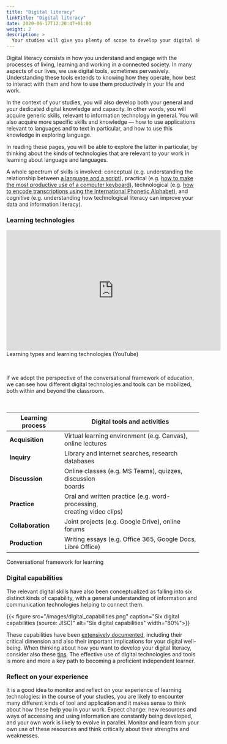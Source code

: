 ```yaml
---
title: "Digital literacy"
linkTitle: "Digital literacy"
date: 2020-06-17T12:20:47+01:00
weight: 2
description: >
  Your studies will give you plenty of scope to develop your digital skills 
---
```


Digital literacy consists in how you understand and engage with the processes of living, learning and working in a connected society. In many aspects of our lives, we use digital tools, sometimes pervasively. Understanding these tools extends to knowing how they operate, how best to interact with them and how to use them productively in your life and work. 

In the context of your studies, you will also develop both your general and your dedicated digital knowledge and capacity. In other words, you will acquire generic skills, relevant to information technology in general. You will also acquire more specific skills and knowledge —  how to use applications relevant to languages and to text in particular, and how to use this knowledge in exploring language. 

In reading these pages, you will be able to explore the latter in particular, by thinking about the kinds of technologies that are relevant to your work in learning about language and languages. 

A whole spectrum of skills is involved: conceptual (e.g. understanding the relationship between [a language and a script](/docs/scripts-and-unicode/what-is-a-script)), practical (e.g. [how to make the most productive use of a computer keyboard](/docs/tips/use-the-keyboard-not-the-mouse)), technological (e.g. [how to encode transcriptions using the International Phonetic Alphabet](/docs/scripts-and-unicode/using-the-international-phonetic-alphabet)), and cognitive (e.g. understanding how technological literacy can improve your data and information literacy).

### Learning technologies

<iframe width="560" height="315" src="https://www.youtube.com/embed/6_C5f4MVkKg" frameborder="0" allow="accelerometer; autoplay; encrypted-media; gyroscope; picture-in-picture" allowfullscreen></iframe>

<figcaption>Learning types and learning technologies (YouTube)</figcaption>

&nbsp;

If we adopt the perspective of the conversational framework of education, we can see how different digital technologies and tools can be mobilized, both within and beyond the classroom.

&nbsp;

|**Learning process** | Digital tools and activities|
|-----------|----------------------------------|
| **Acquisition** | Virtual learning environment  (e.g. Canvas), <br/> online lectures |
| **Inquiry** | Library and internet searches, research databases |
| **Discussion** | Online classes (e.g. MS Teams), quizzes, discussion <br/> boards |
| **Practice** | Oral and written practice (e.g. word-processing, <br/> creating video clips) |
| **Collaboration** | Joint projects (e.g. Google Drive), online forums |
| **Production** | Writing essays (e.g. Office 365, Google Docs, Libre Office) |

<figcaption>Conversational framework for learning</figcaption>

### Digital capabilities

The relevant digital skills have also been conceptualized as falling into six distinct kinds of capability, with a general understanding of information and communication technologies helping to connect them.

{{< figure src="/images/digital_capabilities.png" caption="Six digital capabilities (source: JISC)" alt="Six digital capabilities" width="80%">}}

These capabilities have been [extensively documented](https://digitalcapability.jiscinvolve.org/wp/files/2015/06/1.-Digital-capabilities-6-elements.pdf), including their critical dimension and also their important implications for your digital well-being. When thinking about how you want to develop your digital literacy, consider also these [tips](https://www.jisc.ac.uk/guides/developing-digital-literacies/top-tips#). The effective use of digital technologies and tools is more and more a key path to becoming a proficient independent learner.

### Reflect on your experience

It is a good idea to monitor and reflect on your experience of learning technologies: in the course of your studies, you are likely to encounter many different kinds of tool and application and it makes sense to think about how these help you in your work. Expect change: new resources and ways of accessing and using information are constantly being developed, and your own work is likely to evolve in parallel. Monitor and learn from your own use of these resources and think critically about their strengths and weaknesses. 
